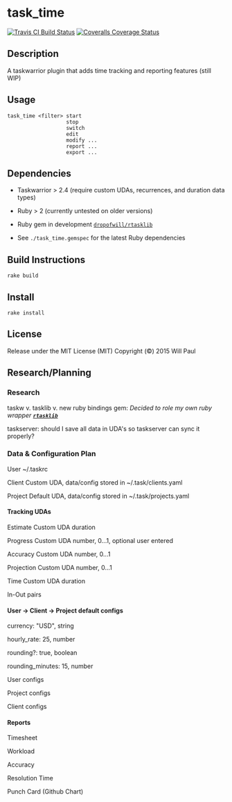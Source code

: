 # task_time

[![Travis CI Build Status](https://travis-ci.org/dropofwill/task_time.svg?branch=master)](https://travis-ci.org/dropofwill/task_time) [![Coveralls Coverage Status](https://coveralls.io/repos/dropofwill/task_time/badge.svg)](https://coveralls.io/r/dropofwill/task_time)


## Description

A taskwarrior plugin that adds time tracking and reporting features (still WIP)



## Usage

```
task_time <filter> start
                   stop
                   switch
                   edit
                   modify ...
                   report ...
                   export ...
```


## Dependencies

* Taskwarrior > 2.4 (require custom UDAs, recurrences, and duration data types)

* Ruby > 2 (currently untested on older versions)

* Ruby gem in development [`dropofwill/rtasklib`](http://github.com/dropofwill/rtasklib)

* See `./task_time.gemspec` for the latest Ruby dependencies


## Build Instructions

```
rake build
```


## Install

```
rake install
```


## License

Release under the MIT License (MIT) Copyright (&copy;) 2015 Will Paul



## Research/Planning

### Research

taskw v. tasklib v. new ruby bindings gem: *Decided to role my own ruby wrapper [**`rtasklib`**](http://github.com/dropofwill/rtasklib)*

taskserver: should I save all data in UDA's so taskserver can sync it properly?


### Data & Configuration Plan

User      ~/.taskrc

Client    Custom UDA, data/config stored in ~/.task/clients.yaml

Project   Default UDA, data/config stored in ~/.task/projects.yaml


#### Tracking UDAs

Estimate    Custom UDA  duration

Progress    Custom UDA  number, 0...1, optional user entered

Accuracy    Custom UDA  number, 0...1

Projection  Custom UDA  number, 0...1

Time        Custom UDA  duration

In-Out pairs


#### User -> Client -> Project default configs

currency: "USD",      string

hourly_rate: 25,      number

rounding?: true,      boolean

rounding_minutes: 15, number


User configs


Project configs


Client configs


#### Reports

Timesheet

Workload

Accuracy

Resolution Time

Punch Card (Github Chart)
